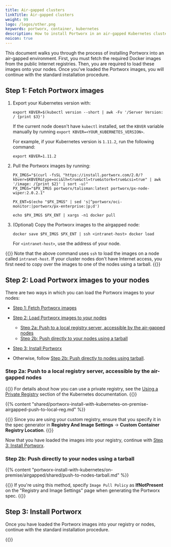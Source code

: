 ```yaml
---
title: Air-gapped clusters
linkTitle: Air-gapped clusters
weight: 99
logo: /logos/other.png
keywords: portworx, container, kubernetes
description: How to install Portworx in an air-gapped Kubernetes cluster
noicon: true
---
```


This document walks you through the process of installing Portworx into an air-gapped environment. First, you must fetch the required Docker images from the public Internet registries. Then, you are required to load these images onto your nodes. Once you've loaded the Portworx images, you will continue with the standard installation procedure.

## Step 1: Fetch Portworx images

1. Export your Kubernetes version with:

    ```text
    export KBVER=$(kubectl version --short | awk -Fv '/Server Version: / {print $3}')
    ```

    If the current node doesn't have `kubectl` installed, set the `KBVER` variable manually by running `export KBVER=<YOUR_KUBERNETES_VERSION>`.

    For example, if your Kubernetes version is `1.11.2`, run the following command:

    ```text
    export KBVER=1.11.2
    ```

2. Pull the Portworx images by running:

    ```text
    PX_IMGS="$(curl -fsSL "https://install.portworx.com/2.0/?kbver=$KBVER&type=oci&lh=true&ctl=true&stork=true&csi=true" | awk '/image: /{print $2}' | sort -u)"
    PX_IMGS="$PX_IMGS portworx/talisman:latest portworx/px-node-wiper:2.0.2.1"

    PX_ENT=$(echo "$PX_IMGS" | sed 's|^portworx/oci-monitor:|portworx/px-enterprise:|p;d')

    echo $PX_IMGS $PX_ENT | xargs -n1 docker pull
    ```

3. (Optional) Copy the Portworx images to the airgapped node:

    ```text
    docker save $PX_IMGS $PX_ENT | ssh <intranet-host> docker load
    ```

    For `<intranet-host>`, use the address of your node.

{{<info>}}
Note that the above command uses `ssh` to load the images on a node called `intranet-host`. If your cluster nodes don't have Internet access, you first need to copy over the images to one of the nodes using a tarball.
{{</info>}}

## Step 2: Load Portworx images to your nodes

There are two ways in which you can load the Portworx images to your nodes:

- [Step 1: Fetch Portworx images](#step-1-fetch-portworx-images)
- [Step 2: Load Portworx images to your nodes](#step-2-load-portworx-images-to-your-nodes)
  - [Step 2a: Push to a local registry server, accessible by the air-gapped nodes](#step-2a-push-to-a-local-registry-server-accessible-by-the-air-gapped-nodes)
  - [Step 2b: Push directly to your nodes using a tarball](#step-2b-push-directly-to-your-nodes-using-a-tarball)
- [Step 3: Install Portworx](#step-3-install-portworx)

- Otherwise, follow [Step 2b: Push directly to nodes using tarball](#step-2b-push-directly-to-your-nodes-using-a-tarball).

### Step 2a: Push to a local registry server, accessible by the air-gapped nodes

{{<info>}}
For details about how you can use a private registry, see the  [Using a Private Registry](https://kubernetes.io/docs/concepts/containers/images/#using-a-private-registry) section of the Kubernetes documentation.
{{</info>}}

{{% content "shared/portworx-install-with-kubernetes-on-premise-airgapped-push-to-local-reg.md" %}}

{{<info>}}
Since you are using your custom registry, ensure that you specify it in the spec generator in **Registry And Image Settings** -> **Custom Container Registry Location**.
{{</info>}}

Now that you have loaded the images into your registry, continue with [Step 3: Install Portworx](#step-3-install-portworx).


### Step 2b: Push directly to your nodes using a tarball

{{% content "portworx-install-with-kubernetes/on-premise/airgapped/shared/push-to-nodes-tarball.md" %}}

{{<info>}}
If you're using this method, specify `Image Pull Policy` as **IfNotPresent** on the "Registry and Image Settings" page when generating the Portworx spec.
{{</info>}}

## Step 3: Install Portworx

Once you have loaded the Portworx images into your registry or nodes, continue with the standard installation procedure.

{{<homelist series2="k8s-airgapped">}}
